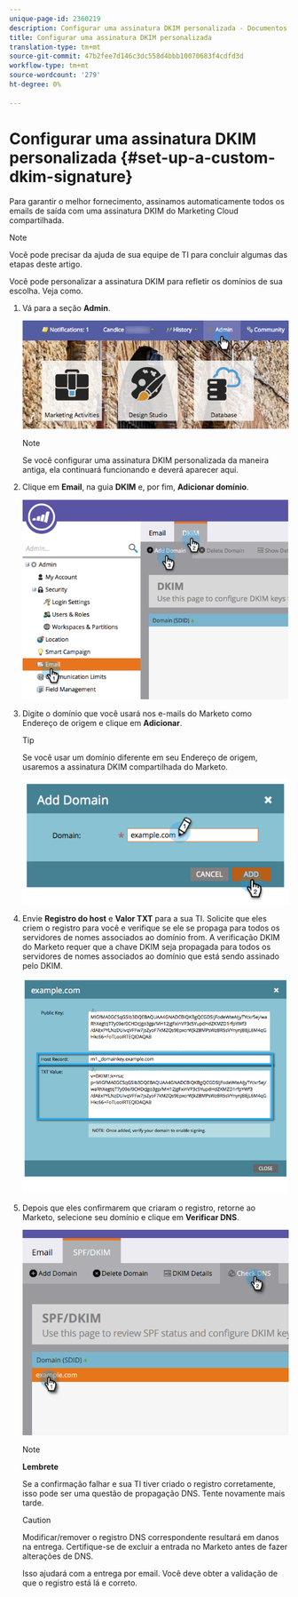```yaml
---
unique-page-id: 2360219
description: Configurar uma assinatura DKIM personalizada - Documentos do Marketing - Documentação do produto
title: Configurar uma assinatura DKIM personalizada
translation-type: tm+mt
source-git-commit: 47b2fee7d146c3dc558d4bbb10070683f4cdfd3d
workflow-type: tm+mt
source-wordcount: '279'
ht-degree: 0%

---
```



# Configurar uma assinatura DKIM personalizada {#set-up-a-custom-dkim-signature}

Para garantir o melhor fornecimento, assinamos automaticamente todos os emails de saída com uma assinatura DKIM do Marketing Cloud compartilhada.

>[!NOTE]
>
>Você pode precisar da ajuda de sua equipe de TI para concluir algumas das etapas deste artigo.

Você pode personalizar a assinatura DKIM para refletir os domínios de sua escolha. Veja como.

1. Vá para a seção **Admin**.

   ![](assets/adminhand.png)

   >[!NOTE]
   >
   >
   >Se você configurar uma assinatura DKIM personalizada da maneira antiga, ela continuará funcionando e deverá aparecer aqui.

1. Clique em **Email**, na guia **DKIM** e, por fim, **Adicionar domínio**.

   ![](assets/image2014-9-18-15-3a39-3a30.png)

1. Digite o domínio que você usará nos e-mails do Marketo como Endereço de origem e clique em **Adicionar**.

   >[!TIP]
   >
   >
   >Se você usar um domínio diferente em seu Endereço de origem, usaremos a assinatura DKIM compartilhada do Marketo.

   ![](assets/image2014-9-18-15-3a40-3a28.png)

1. Envie **Registro do host** e **Valor TXT** para a sua TI. Solicite que eles criem o registro para você e verifique se ele se propaga para todos os servidores de nomes associados ao domínio from. A verificação DKIM do Marketo requer que a chave DKIM seja propagada para todos os servidores de nomes associados ao domínio que está sendo assinado pelo DKIM.

   ![](assets/image2014-9-18-15-3a40-3a44.png)

1. Depois que eles confirmarem que criaram o registro, retorne ao Marketo, selecione seu domínio e clique em **Verificar DNS**.

   ![](assets/check.png)

   >[!NOTE]
   >
   >**Lembrete**
   >
   >Se a confirmação falhar e sua TI tiver criado o registro corretamente, isso pode ser uma questão de propagação DNS. Tente novamente mais tarde.

   >[!CAUTION]
   >
   >
   >Modificar/remover o registro DNS correspondente resultará em danos na entrega. Certifique-se de excluir a entrada no Marketo antes de fazer alterações de DNS.

   Isso ajudará com a entrega por email. Você deve obter a validação de que o registro está lá e correto.

